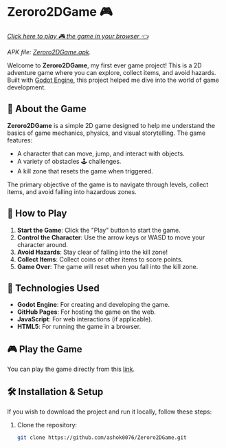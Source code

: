 # Zeroro2DGame 🎮

*[Click here to play 🎮 the game in your browser 👈](https://ashok0076.github.io/Zeroro2DGame/)*

*APK file: [Zeroro2DGame.apk](https://github.com/ashok0076/Zeroro2DGame/raw/main/Zeroro2D.apk).*

Welcome to **Zeroro2DGame**, my first ever game project! This is a 2D adventure game where you can explore, collect items, and avoid hazards. Built with [Godot Engine](https://godotengine.org/), this project helped me dive into the world of game development.

## 📜 About the Game

**Zeroro2DGame** is a simple 2D game designed to help me understand the basics of game mechanics, physics, and visual storytelling. The game features:

- A character that can move, jump, and interact with objects.
- A variety of obstacles 🕹️ challenges.
- A kill zone that resets the game when triggered.

The primary objective of the game is to navigate through levels, collect items, and avoid falling into hazardous zones.

## 🚀 How to Play

1. **Start the Game**: Click the "Play" button to start the game.
2. **Control the Character**: Use the arrow keys or WASD to move your character around.
3. **Avoid Hazards**: Stay clear of falling into the kill zone!
4. **Collect Items**: Collect coins or other items to score points.
5. **Game Over**: The game will reset when you fall into the kill zone.

## 🔧 Technologies Used

- **Godot Engine**: For creating and developing the game.
- **GitHub Pages**: For hosting the game on the web.
- **JavaScript**: For web interactions (if applicable).
- **HTML5**: For running the game in a browser.

## 🎮 Play the Game

You can play the game directly from this [link](https://ashok0076.github.io/Zeroro2DGame/).

## 🛠️ Installation & Setup

If you wish to download the project and run it locally, follow these steps:

1. Clone the repository:
   ```bash
   git clone https://github.com/ashok0076/Zeroro2DGame.git
